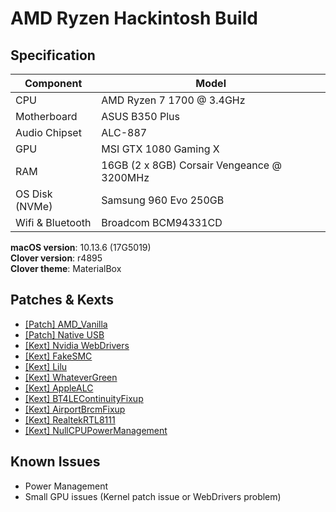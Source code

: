 # AMD Ryzen Hackintosh Build

## Specification
| **Component** | **Model** |
| ------------- | --------- |
| CPU | AMD Ryzen 7 1700 @ 3.4GHz |
| Motherboard | ASUS B350 Plus |
| Audio Chipset | ALC-887 |
| GPU | MSI GTX 1080 Gaming X |
| RAM | 16GB (2 x 8GB) Corsair Vengeance @ 3200MHz |
| OS Disk (NVMe) | Samsung 960 Evo 250GB |
| Wifi & Bluetooth | Broadcom BCM94331CD |

**macOS version**: 10.13.6 (17G5019)  
**Clover version**: r4895  
**Clover theme**: MaterialBox

## Patches & Kexts
 - [[Patch] AMD_Vanilla](https://github.com/AMD-OSX/AMD_Vanilla)
 - [[Patch] Native USB](https://github.com/XLNCs/ryzenusbfix/blob/master/ManualGuide.md)
 - [[Kext] Nvidia WebDrivers](https://www.insanelymac.com/forum/topic/324195-nvidia-web-driver-updates-for-macos-high-sierra-update-feb-28-2019/)
 - [[Kext] FakeSMC](https://bitbucket.org/RehabMan/os-x-fakesmc-kozlek/downloads/)
 - [[Kext] Lilu](https://github.com/acidanthera/Lilu)
 - [[Kext] WhateverGreen](https://github.com/acidanthera/WhateverGreen)
 - [[Kext] AppleALC](https://github.com/acidanthera/AppleALC)
 - [[Kext] BT4LEContinuityFixup](https://github.com/acidanthera/BT4LEContiunityFixup)
 - [[Kext] AirportBrcmFixup](https://github.com/acidanthera/AirportBrcmFixup)
 - [[Kext] RealtekRTL8111](https://bitbucket.org/RehabMan/os-x-realtek-network/downloads/)
 - [[Kext] NullCPUPowerManagement](https://www.tonymacx86.com/resources/nullcpupowermanagement.268/)

## Known Issues
 - Power Management
 - Small GPU issues (Kernel patch issue or WebDrivers problem)
